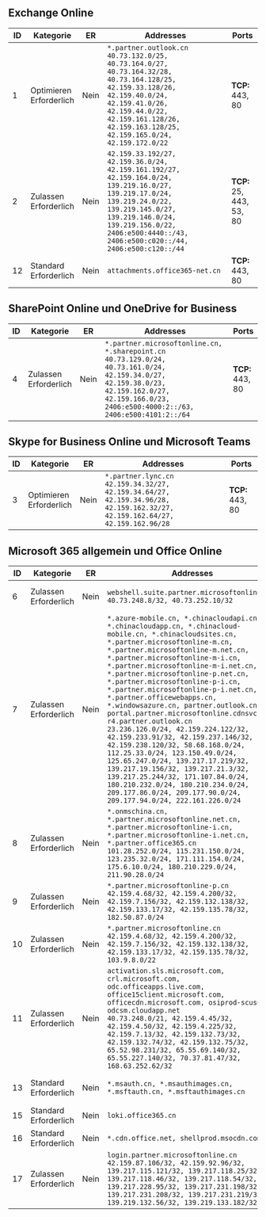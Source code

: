 <!--THIS FILE IS AUTOMATICALLY GENERATED. MANUAL CHANGES WILL BE OVERWRITTEN.-->
<!--Please contact the Office 365 Endpoints team with any questions.-->
<!--China endpoints version 2020070800-->
<!--File generated 2020-08-06 11:00:11.8293-->

## <a name="exchange-online"></a>Exchange Online

ID | Kategorie | ER | Addresses | Ports
-- | -------------------- | -- | ---------------------------------------------------------------------------------------------------------------------------------------------------------------------------------------------------------------------------------------------- | ------------------------
1 | Optimieren<BR>Erforderlich | Nein | `*.partner.outlook.cn`<BR>`40.73.132.0/25, 40.73.164.0/27, 40.73.164.32/28, 40.73.164.128/25, 42.159.33.128/26, 42.159.40.0/24, 42.159.41.0/26, 42.159.44.0/22, 42.159.161.128/26, 42.159.163.128/25, 42.159.165.0/24, 42.159.172.0/22` | **TCP:** 443, 80
2 | Zulassen<BR>Erforderlich | Nein | `42.159.33.192/27, 42.159.36.0/24, 42.159.161.192/27, 42.159.164.0/24, 139.219.16.0/27, 139.219.17.0/24, 139.219.24.0/22, 139.219.145.0/27, 139.219.146.0/24, 139.219.156.0/22, 2406:e500:4440::/43, 2406:e500:c020::/44, 2406:e500:c120::/44` | **TCP:** 25, 443, 53, 80
12  | Standard<BR>Erforderlich | Nein | `attachments.office365-net.cn` | **TCP:** 443, 80

## <a name="sharepoint-online-and-onedrive-for-business"></a>SharePoint Online und OneDrive for Business

ID | Kategorie | ER | Addresses | Ports
-- | ----------------- | -- | --------------------------------------------------------------------------------------------------------------------------------------------------------------------------------------------------- | ----------------
4  | Zulassen<BR>Erforderlich | Nein | `*.partner.microsoftonline.cn, *.sharepoint.cn`<BR>`40.73.129.0/24, 40.73.161.0/24, 42.159.34.0/27, 42.159.38.0/23, 42.159.162.0/27, 42.159.166.0/23, 2406:e500:4000:2::/63, 2406:e500:4101:2::/64` | **TCP:** 443, 80

## <a name="skype-for-business-online-and-microsoft-teams"></a>Skype for Business Online und Microsoft Teams

ID | Kategorie | ER | Addresses | Ports
-- | -------------------- | -- | -------------------------------------------------------------------------------------------------------------------------------- | ----------------
3 | Optimieren<BR>Erforderlich | Nein | `*.partner.lync.cn`<BR>`42.159.34.32/27, 42.159.34.64/27, 42.159.34.96/28, 42.159.162.32/27, 42.159.162.64/27, 42.159.162.96/28` | **TCP:** 443, 80

## <a name="microsoft-365-common-and-office-online"></a>Microsoft 365 allgemein und Office Online

ID | Kategorie | ER | Addresses | Ports
-- | ------------------- | -- | ---------------------------------------------------------------------------------------------------------------------------------------------------------------------------------------------------------------------------------------------------------------------------------------------------------------------------------------------------------------------------------------------------------------------------------------------------------------------------------------------------------------------------------------------------------------------------------------------------------------------------------------------------------------------------------------------------------------------------------------------------------------------------------------------------------------------------------------------------------------------------- | ----------------
6 | Zulassen<BR>Erforderlich | Nein | `webshell.suite.partner.microsoftonline.cn`<BR>`40.73.248.8/32, 40.73.252.10/32` | **TCP:** 443, 80
7 | Zulassen<BR>Erforderlich | Nein | `*.azure-mobile.cn, *.chinacloudapi.cn, *.chinacloudapp.cn, *.chinacloud-mobile.cn, *.chinacloudsites.cn, *.partner.microsoftonline-m.cn, *.partner.microsoftonline-m.net.cn, *.partner.microsoftonline-m-i.cn, *.partner.microsoftonline-m-i.net.cn, *.partner.microsoftonline-p.net.cn, *.partner.microsoftonline-p-i.cn, *.partner.microsoftonline-p-i.net.cn, *.partner.officewebapps.cn, *.windowsazure.cn, partner.outlook.cn, portal.partner.microsoftonline.cdnsvc.com, r4.partner.outlook.cn`<BR>`23.236.126.0/24, 42.159.224.122/32, 42.159.233.91/32, 42.159.237.146/32, 42.159.238.120/32, 58.68.168.0/24, 112.25.33.0/24, 123.150.49.0/24, 125.65.247.0/24, 139.217.17.219/32, 139.217.19.156/32, 139.217.21.3/32, 139.217.25.244/32, 171.107.84.0/24, 180.210.232.0/24, 180.210.234.0/24, 209.177.86.0/24, 209.177.90.0/24, 209.177.94.0/24, 222.161.226.0/24` | **TCP:** 443, 80
8 | Zulassen<BR>Erforderlich | Nein | `*.onmschina.cn, *.partner.microsoftonline.net.cn, *.partner.microsoftonline-i.cn, *.partner.microsoftonline-i.net.cn, *.partner.office365.cn`<BR>`101.28.252.0/24, 115.231.150.0/24, 123.235.32.0/24, 171.111.154.0/24, 175.6.10.0/24, 180.210.229.0/24, 211.90.28.0/24` | **TCP:** 443, 80
9 | Zulassen<BR>Erforderlich | Nein | `*.partner.microsoftonline-p.cn`<BR>`42.159.4.68/32, 42.159.4.200/32, 42.159.7.156/32, 42.159.132.138/32, 42.159.133.17/32, 42.159.135.78/32, 182.50.87.0/24` | **TCP:** 443, 80
10 | Zulassen<BR>Erforderlich | Nein | `*.partner.microsoftonline.cn`<BR>`42.159.4.68/32, 42.159.4.200/32, 42.159.7.156/32, 42.159.132.138/32, 42.159.133.17/32, 42.159.135.78/32, 103.9.8.0/22` | **TCP:** 443, 80
11 | Zulassen<BR>Erforderlich | Nein | `activation.sls.microsoft.com, crl.microsoft.com, odc.officeapps.live.com, office15client.microsoft.com, officecdn.microsoft.com, osiprod-scus01-odcsm.cloudapp.net`<BR>`40.73.248.0/21, 42.159.4.45/32, 42.159.4.50/32, 42.159.4.225/32, 42.159.7.13/32, 42.159.132.73/32, 42.159.132.74/32, 42.159.132.75/32, 65.52.98.231/32, 65.55.69.140/32, 65.55.227.140/32, 70.37.81.47/32, 168.63.252.62/32` | **TCP:** 443, 80
13 | Standard<BR>Erforderlich | Nein | `*.msauth.cn, *.msauthimages.cn, *.msftauth.cn, *.msftauthimages.cn` | **TCP:** 443, 80
15  | Standard<BR>Erforderlich | Nein | `loki.office365.cn` | **TCP:** 443
16  | Standard<BR>Erforderlich | Nein | `*.cdn.office.net, shellprod.msocdn.com` | **TCP:** 443
17  | Zulassen<BR>Erforderlich | Nein | `login.partner.microsoftonline.cn`<BR>`42.159.87.106/32, 42.159.92.96/32, 139.217.115.121/32, 139.217.118.25/32, 139.217.118.46/32, 139.217.118.54/32, 139.217.228.95/32, 139.217.231.198/32, 139.217.231.208/32, 139.217.231.219/32, 139.219.132.56/32, 139.219.133.182/32` | **TCP:** 443, 80
